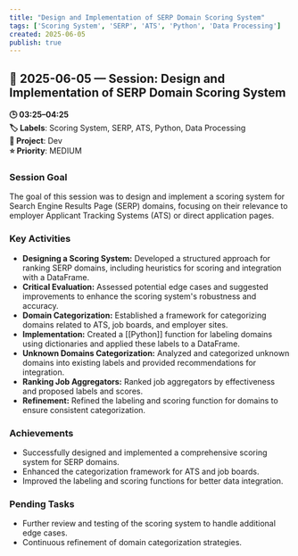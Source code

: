 ```yaml
---
title: "Design and Implementation of SERP Domain Scoring System"
tags: ['Scoring System', 'SERP', 'ATS', 'Python', 'Data Processing']
created: 2025-06-05
publish: true
---
```


## 📅 2025-06-05 — Session: Design and Implementation of SERP Domain Scoring System

**🕒 03:25–04:25**  
**🏷️ Labels**: Scoring System, SERP, ATS, Python, Data Processing  
**📂 Project**: Dev  
**⭐ Priority**: MEDIUM  


### Session Goal
The goal of this session was to design and implement a scoring system for Search Engine Results Page (SERP) domains, focusing on their relevance to employer Applicant Tracking Systems (ATS) or direct application pages.

### Key Activities
- **Designing a Scoring System:** Developed a structured approach for ranking SERP domains, including heuristics for scoring and integration with a DataFrame.
- **Critical Evaluation:** Assessed potential edge cases and suggested improvements to enhance the scoring system's robustness and accuracy.
- **Domain Categorization:** Established a framework for categorizing domains related to ATS, job boards, and employer sites.
- **Implementation:** Created a [[Python]] function for labeling domains using dictionaries and applied these labels to a DataFrame.
- **Unknown Domains Categorization:** Analyzed and categorized unknown domains into existing labels and provided recommendations for integration.
- **Ranking Job Aggregators:** Ranked job aggregators by effectiveness and proposed labels and scores.
- **Refinement:** Refined the labeling and scoring function for domains to ensure consistent categorization.

### Achievements
- Successfully designed and implemented a comprehensive scoring system for SERP domains.
- Enhanced the categorization framework for ATS and job boards.
- Improved the labeling and scoring functions for better data integration.

### Pending Tasks
- Further review and testing of the scoring system to handle additional edge cases.
- Continuous refinement of domain categorization strategies.
